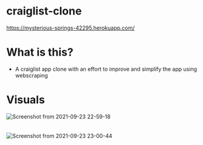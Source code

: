 # craiglist-clone
https://mysterious-springs-42295.herokuapp.com/

# What is this?
- A craiglist app clone with an effort to improve and simplify the app using webscraping

# Visuals

![Screenshot from 2021-09-23 22-59-18](https://user-images.githubusercontent.com/60563310/134555643-b936b1e7-3d7d-45fd-a1ab-9829a84d818e.png)<br><br><br>
![Screenshot from 2021-09-23 23-00-44](https://user-images.githubusercontent.com/60563310/134555789-bf9d658a-a50d-4bd3-a150-c6bfacbda952.png)
